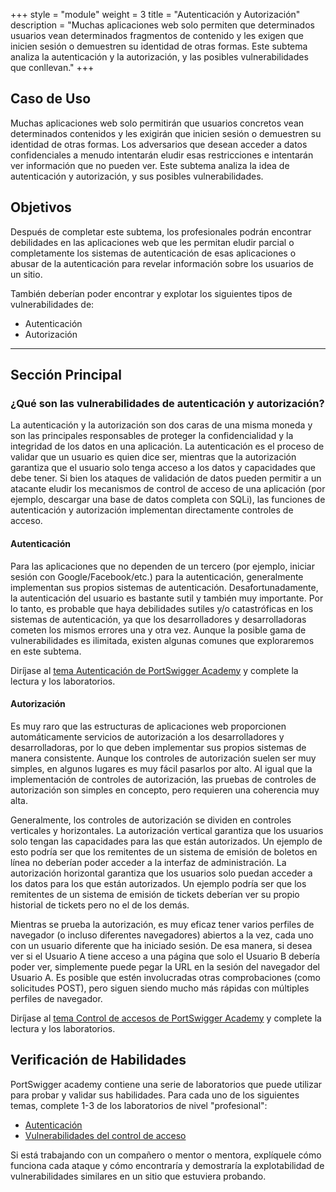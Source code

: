+++
style = "module"
weight = 3
title = "Autenticación y Autorización"
description = "Muchas aplicaciones web solo permiten que determinados usuarios vean determinados fragmentos de contenido y les exigen que inicien sesión o demuestren su identidad de otras formas. Este subtema analiza la autenticación y la autorización, y las posibles vulnerabilidades que conllevan."
+++

## Caso de Uso

Muchas aplicaciones web solo permitirán que usuarios concretos vean determinados contenidos y les exigirán que inicien sesión o demuestren su identidad de otras formas. Los adversarios que desean acceder a datos confidenciales a menudo intentarán eludir esas restricciones e intentarán ver información que no pueden ver. Este subtema analiza la idea de autenticación y autorización, y sus posibles vulnerabilidades.

## Objetivos

Después de completar este subtema, los profesionales podrán encontrar debilidades en las aplicaciones web que les permitan eludir parcial o completamente los sistemas de autenticación de esas aplicaciones o abusar de la autenticación para revelar información sobre los usuarios de un sitio.

También deberían poder encontrar y explotar los siguientes tipos de vulnerabilidades de:

- Autenticación
- Autorización

---
## Sección Principal

### ¿Qué son las vulnerabilidades de autenticación y autorización?

La autenticación y la autorización son dos caras de una misma moneda y son las principales responsables de proteger la confidencialidad y la integridad de los datos en una aplicación. La autenticación es el proceso de validar que un usuario es quien dice ser, mientras que la autorización garantiza que el usuario solo tenga acceso a los datos y capacidades que debe tener. Si bien los ataques de validación de datos pueden permitir a un atacante eludir los mecanismos de control de acceso de una aplicación (por ejemplo, descargar una base de datos completa con SQLi), las funciones de autenticación y autorización implementan directamente controles de acceso.

#### Autenticación

Para las aplicaciones que no dependen de un tercero (por ejemplo, iniciar sesión con Google/Facebook/etc.) para la autenticación, generalmente implementan sus propios sistemas de autenticación. Desafortunadamente, la autenticación del usuario es bastante sutil y también muy importante. Por lo tanto, es probable que haya debilidades sutiles y/o catastróficas en los sistemas de autenticación, ya que los desarrolladores y desarrolladoras cometen los mismos errores una y otra vez. Aunque la posible gama de vulnerabilidades es ilimitada, existen algunas comunes que exploraremos en este subtema.

Diríjase al [tema Autenticación de PortSwigger Academy](https://portswigger.net/web-security/authentication) y complete la lectura y los laboratorios.

#### Autorización

Es muy raro que las estructuras de aplicaciones web proporcionen automáticamente servicios de autorización a los desarrolladores y desarrolladoras, por lo que deben implementar sus propios sistemas de manera consistente. Aunque los controles de autorización suelen ser muy simples, en algunos lugares es muy fácil pasarlos por alto. Al igual que la implementación de controles de autorización, las pruebas de controles de autorización son simples en concepto, pero requieren una coherencia muy alta.

Generalmente, los controles de autorización se dividen en controles verticales y horizontales. La autorización vertical garantiza que los usuarios solo tengan las capacidades para las que están autorizados. Un ejemplo de esto podría ser que los remitentes de un sistema de emisión de boletos en línea no deberían poder acceder a la interfaz de administración. La autorización horizontal garantiza que los usuarios solo puedan acceder a los datos para los que están autorizados. Un ejemplo podría ser que los remitentes de un sistema de emisión de tickets deberían ver su propio historial de tickets pero no el de los demás.

Mientras se prueba la autorización, es muy eficaz tener varios perfiles de navegador (o incluso diferentes navegadores) abiertos a la vez, cada uno con un usuario diferente que ha iniciado sesión. De esa manera, si desea ver si el Usuario A tiene acceso a una página que solo el Usuario B debería poder ver, simplemente puede pegar la URL en la sesión del navegador del Usuario A. Es posible que estén involucradas otras comprobaciones (como solicitudes POST), pero siguen siendo mucho más rápidas con múltiples perfiles de navegador.

Diríjase al [tema Control de accesos de PortSwigger Academy](https://portswigger.net/web-security/access-control) y complete la lectura y los laboratorios.

## Verificación de Habilidades

PortSwigger academy contiene una serie de laboratorios que puede utilizar para probar y validar sus habilidades. Para cada uno de los siguientes temas, complete 1-3 de los laboratorios de nivel "profesional":

- [Autenticación](https://portswigger.net/web-security/all-labs#authentication)
- [Vulnerabilidades del control de acceso](https://portswigger.net/web-security/all-labs#access-control-vulnerabilities)

Si está trabajando con un compañero o mentor o mentora, explíquele cómo funciona cada ataque y cómo encontraría y demostraría la explotabilidad de vulnerabilidades similares en un sitio que estuviera probando.
